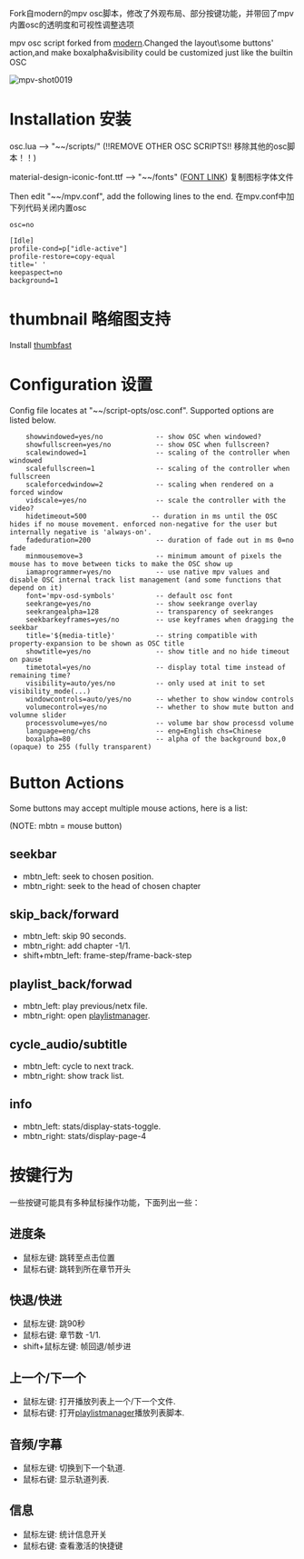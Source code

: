 Fork自modern的mpv osc脚本，修改了外观布局、部分按键功能，并带回了mpv内置osc的透明度和可视性调整选项

mpv osc script forked from [modern](https://github.com/maoiscat/mpv-osc-modern).Changed the layout\some buttons' action,and make boxalpha&visibility could be customized just like the builtin OSC

![mpv-shot0019](https://user-images.githubusercontent.com/84557113/208023797-44ea3794-d2e6-4394-8a83-005d6125131d.jpg)



# Installation 安装

osc.lua --> "\~\~/scripts/" (!!REMOVE OTHER OSC SCRIPTS!! 移除其他的osc脚本！！)

material-design-iconic-font.ttf --> "\~\~/fonts" ([FONT LINK](https://zavoloklom.github.io/material-design-iconic-font/)) 复制图标字体文件

Then edit "\~\~/mpv.conf", add the following lines to the end. 在mpv.conf中加下列代码关闭内置osc

```
osc=no

[Idle]
profile-cond=p["idle-active"]
profile-restore=copy-equal
title=' '
keepaspect=no
background=1
```

# thumbnail 略缩图支持
Install [thumbfast](https://github.com/po5/thumbfast)

# Configuration 设置

Config file locates at "\~\~/script-opts/osc.conf". Supported options are listed below.

```
    showwindowed=yes/no             -- show OSC when windowed?
    showfullscreen=yes/no           -- show OSC when fullscreen?
    scalewindowed=1                 -- scaling of the controller when windowed
    scalefullscreen=1               -- scaling of the controller when fullscreen
    scaleforcedwindow=2             -- scaling when rendered on a forced window
    vidscale=yes/no                 -- scale the controller with the video?
    hidetimeout=500                -- duration in ms until the OSC hides if no mouse movement. enforced non-negative for the user but internally negative is 'always-on'.
    fadeduration=200                -- duration of fade out in ms 0=no fade
    minmousemove=3                  -- minimum amount of pixels the mouse has to move between ticks to make the OSC show up
    iamaprogrammer=yes/no           -- use native mpv values and disable OSC internal track list management (and some functions that depend on it)
    font='mpv-osd-symbols'          -- default osc font
    seekrange=yes/no                -- show seekrange overlay
    seekrangealpha=128              -- transparency of seekranges
    seekbarkeyframes=yes/no         -- use keyframes when dragging the seekbar
    title='${media-title}'          -- string compatible with property-expansion to be shown as OSC title
    showtitle=yes/no                -- show title and no hide timeout on pause
    timetotal=yes/no                -- display total time instead of remaining time?
    visibility=auto/yes/no          -- only used at init to set visibility_mode(...)
    windowcontrols=auto/yes/no      -- whether to show window controls
    volumecontrol=yes/no            -- whether to show mute button and volumne slider
    processvolume=yes/no            -- volume bar show processd volume
    language=eng/chs                -- eng=English chs=Chinese
    boxalpha=80                     -- alpha of the background box,0 (opaque) to 255 (fully transparent)
```

# Button Actions

Some buttons may accept multiple mouse actions, here is a list:

(NOTE: mbtn = mouse button)

## seekbar
* mbtn_left: seek to chosen position.
* mbtn_right: seek to the head of chosen chapter
## skip_back/forward
* mbtn_left: skip 90 seconds.
* mbtn_right: add chapter -1/1.
* shift+mbtn_left: frame-step/frame-back-step
## playlist_back/forwad
* mbtn_left: play previous/netx file.
* mbtn_right: open [playlistmanager](https://github.com/jonniek/mpv-playlistmanager).
## cycle_audio/subtitle
* mbtn_left: cycle to next track.
* mbtn_right: show track list.
## info
* mbtn_left: stats/display-stats-toggle.
* mbtn_right: stats/display-page-4

# 按键行为

一些按键可能具有多种鼠标操作功能，下面列出一些：

## 进度条
* 鼠标左键: 跳转至点击位置
* 鼠标右键: 跳转到所在章节开头
## 快退/快进
* 鼠标左键: 跳90秒
* 鼠标右键: 章节数 -1/1.
* shift+鼠标左键: 帧回退/帧步进
## 上一个/下一个
* 鼠标左键: 打开播放列表上一个/下一个文件.
* 鼠标右键: 打开[playlistmanager](https://github.com/jonniek/mpv-playlistmanager)播放列表脚本.
## 音频/字幕
* 鼠标左键: 切换到下一个轨道.
* 鼠标右键: 显示轨道列表.
## 信息
* 鼠标左键: 统计信息开关
* 鼠标右键: 查看激活的快捷键
